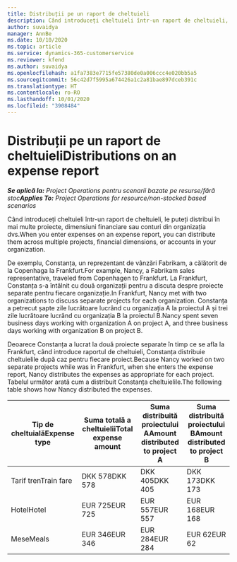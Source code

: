 ```yaml
---
title: Distribuții pe un raport de cheltuieli
description: Când introduceți cheltuieli într-un raport de cheltuieli, le puteți distribui în mai multe proiecte, persoane juridice sau conturi din organizația dvs.
author: suvaidya
manager: AnnBe
ms.date: 10/10/2020
ms.topic: article
ms.service: dynamics-365-customerservice
ms.reviewer: kfend
ms.author: suvaidya
ms.openlocfilehash: a1fa7383e7715fe57380de0a006ccc4e020bb5a5
ms.sourcegitcommit: 56c42d7f5995a674426a1c2a81bae897dceb391c
ms.translationtype: HT
ms.contentlocale: ro-RO
ms.lasthandoff: 10/01/2020
ms.locfileid: "3908484"
---
```

# <a name="distributions-on-an-expense-report"></a><span data-ttu-id="f7b3d-103">Distribuții pe un raport de cheltuieli</span><span class="sxs-lookup"><span data-stu-id="f7b3d-103">Distributions on an expense report</span></span>

<span data-ttu-id="f7b3d-104">_**Se aplică la:** Project Operations pentru scenarii bazate pe resurse/fără stoc_</span><span class="sxs-lookup"><span data-stu-id="f7b3d-104">_**Applies To:** Project Operations for resource/non-stocked based scenarios_</span></span>

<span data-ttu-id="f7b3d-105">Când introduceți cheltuieli într-un raport de cheltuieli, le puteți distribui în mai multe proiecte, dimensiuni financiare sau conturi din organizația dvs.</span><span class="sxs-lookup"><span data-stu-id="f7b3d-105">When you enter expenses on an expense report, you can distribute them across multiple projects, financial dimensions, or accounts in your organization.</span></span>

<span data-ttu-id="f7b3d-106">De exemplu, Constanța, un reprezentant de vânzări Fabrikam, a călătorit de la Copenhaga la Frankfurt.</span><span class="sxs-lookup"><span data-stu-id="f7b3d-106">For example, Nancy, a Fabrikam sales representative, traveled from Copenhagen to Frankfurt.</span></span> <span data-ttu-id="f7b3d-107">La Frankfurt, Constanța s-a întâlnit cu două organizații pentru a discuta despre proiecte separate pentru fiecare organizație.</span><span class="sxs-lookup"><span data-stu-id="f7b3d-107">In Frankfurt, Nancy met with two organizations to discuss separate projects for each organization.</span></span> <span data-ttu-id="f7b3d-108">Constanța a petrecut șapte zile lucrătoare lucrând cu organizația A la proiectul A și trei zile lucrătoare lucrând cu organizația B la proiectul B.</span><span class="sxs-lookup"><span data-stu-id="f7b3d-108">Nancy spent seven business days working with organization A on project A, and three business days working with organization B on project B.</span></span>

<span data-ttu-id="f7b3d-109">Deoarece Constanța a lucrat la două proiecte separate în timp ce se afla la Frankfurt, când introduce raportul de cheltuieli, Constanța distribuie cheltuielile după caz pentru fiecare proiect.</span><span class="sxs-lookup"><span data-stu-id="f7b3d-109">Because Nancy worked on two separate projects while was in Frankfurt, when she enters the expense report, Nancy distributes the expenses as appropriate for each project.</span></span> <span data-ttu-id="f7b3d-110">Tabelul următor arată cum a distribuit Constanța cheltuielile.</span><span class="sxs-lookup"><span data-stu-id="f7b3d-110">The following table shows how Nancy distributed the expenses.</span></span>

| <span data-ttu-id="f7b3d-111">Tip de cheltuială</span><span class="sxs-lookup"><span data-stu-id="f7b3d-111">Expense type</span></span> | <span data-ttu-id="f7b3d-112">Suma totală a cheltuielii</span><span class="sxs-lookup"><span data-stu-id="f7b3d-112">Total expense amount</span></span> | <span data-ttu-id="f7b3d-113">Suma distribuită proiectului A</span><span class="sxs-lookup"><span data-stu-id="f7b3d-113">Amount distributed to project A</span></span> | <span data-ttu-id="f7b3d-114">Suma distribuită proiectului B</span><span class="sxs-lookup"><span data-stu-id="f7b3d-114">Amount distributed to project B</span></span> |
|--------------|----------------------|---------------------------------|---------------------------------|
| <span data-ttu-id="f7b3d-115">Tarif tren</span><span class="sxs-lookup"><span data-stu-id="f7b3d-115">Train fare</span></span>   | <span data-ttu-id="f7b3d-116">DKK 578</span><span class="sxs-lookup"><span data-stu-id="f7b3d-116">DKK 578</span></span>              | <span data-ttu-id="f7b3d-117">DKK 405</span><span class="sxs-lookup"><span data-stu-id="f7b3d-117">DKK 405</span></span>                         | <span data-ttu-id="f7b3d-118">DKK 173</span><span class="sxs-lookup"><span data-stu-id="f7b3d-118">DKK 173</span></span>                         |
| <span data-ttu-id="f7b3d-119">Hotel</span><span class="sxs-lookup"><span data-stu-id="f7b3d-119">Hotel</span></span>        | <span data-ttu-id="f7b3d-120">EUR 725</span><span class="sxs-lookup"><span data-stu-id="f7b3d-120">EUR 725</span></span>              | <span data-ttu-id="f7b3d-121">EUR 557</span><span class="sxs-lookup"><span data-stu-id="f7b3d-121">EUR 557</span></span>                         | <span data-ttu-id="f7b3d-122">EUR 168</span><span class="sxs-lookup"><span data-stu-id="f7b3d-122">EUR 168</span></span>                         |
| <span data-ttu-id="f7b3d-123">Mese</span><span class="sxs-lookup"><span data-stu-id="f7b3d-123">Meals</span></span>        | <span data-ttu-id="f7b3d-124">EUR 346</span><span class="sxs-lookup"><span data-stu-id="f7b3d-124">EUR 346</span></span>              | <span data-ttu-id="f7b3d-125">EUR 284</span><span class="sxs-lookup"><span data-stu-id="f7b3d-125">EUR 284</span></span>                         | <span data-ttu-id="f7b3d-126">EUR 62</span><span class="sxs-lookup"><span data-stu-id="f7b3d-126">EUR 62</span></span>                          |
